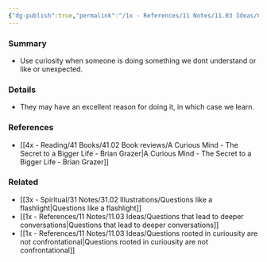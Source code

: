 ```yaml
---
{"dg-publish":true,"permalink":"/1x - References/11 Notes/11.03 Ideas/Curiousity as a management style/","title":"Curiousity as a management style","noteIcon":"","created":"2023-09-28T22:20:58.000+03:00","updated":"2024-02-14T20:18:34.097+03:00"}
---
```



### Summary
- Use curiosity when someone is doing something we dont understand or like or unexpected.

### Details
- They may have an excellent reason for doing it, in which case we learn.

### References
- [[4x - Reading/41 Books/41.02 Book reviews/A Curious Mind - The Secret to a Bigger Life - Brian Grazer\|A Curious Mind - The Secret to a Bigger Life - Brian Grazer]]


### Related
- [[3x - Spiritual/31 Notes/31.02 Illustrations/Questions like a flashlight\|Questions like a flashlight]]
- [[1x - References/11 Notes/11.03 Ideas/Questions that lead to deeper conversations\|Questions that lead to deeper conversations]]
- [[1x - References/11 Notes/11.03 Ideas/Questions rooted in curiousity are not confrontational\|Questions rooted in curiousity are not confrontational]]
